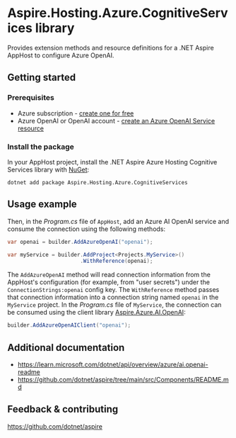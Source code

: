 # Aspire.Hosting.Azure.CognitiveServices library

Provides extension methods and resource definitions for a .NET Aspire AppHost to configure Azure OpenAI.

## Getting started

### Prerequisites

- Azure subscription - [create one for free](https://azure.microsoft.com/free/)
- Azure OpenAI or OpenAI account - [create an Azure OpenAI Service resource](https://learn.microsoft.com/azure/ai-services/openai/how-to/create-resource)

### Install the package

In your AppHost project, install the .NET Aspire Azure Hosting Cognitive Services library with [NuGet](https://www.nuget.org):

```dotnetcli
dotnet add package Aspire.Hosting.Azure.CognitiveServices
```

## Usage example

Then, in the _Program.cs_ file of `AppHost`, add an Azure AI OpenAI service and consume the connection using the following methods:

```csharp
var openai = builder.AddAzureOpenAI("openai");

var myService = builder.AddProject<Projects.MyService>()
                       .WithReference(openai);
```

The `AddAzureOpenAI` method will read connection information from the AppHost's configuration (for example, from "user secrets") under the `ConnectionStrings:openai` config key. The `WithReference` method passes that connection information into a connection string named `openai` in the `MyService` project. In the _Program.cs_ file of `MyService`, the connection can be consumed using the client library [Aspire.Azure.AI.OpenAI](https://www.nuget.org/packages/Aspire.Azure.AI.OpenAI):

```csharp
builder.AddAzureOpenAIClient("openai");
```

## Additional documentation

* https://learn.microsoft.com/dotnet/api/overview/azure/ai.openai-readme
* https://github.com/dotnet/aspire/tree/main/src/Components/README.md

## Feedback & contributing

https://github.com/dotnet/aspire
